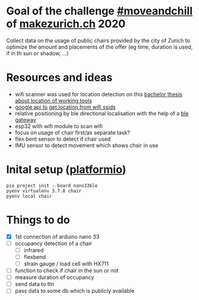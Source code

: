 # Goal of the challenge [#moveandchill](https://makezurich.ch/start/2/) of [makezurich.ch](https://makezurich.ch) 2020
Collect data on the usage of public chairs provided by the city of Zurich to optimize the amount and placements of the offer (eg time, duration is used, if in th sun or shadow, ...)

# Resources and ideas
- wifi scanner was used for location detection on this [bachelor thesis about location of working tools](https://www.fhnw.ch/plattformen/bachelor20/IMVS29/index.html)
- [google api to get location from wifi ssids](https://developers.google.com/maps/documentation/geolocation/overview#wifi_access_point_object)
- relative positioning by ble directional localisation with the help of a [ble gateway](https://thingoo.en.alibaba.com/product/62091463696-233065917/ble_5_1_asset_tracking_bluetooth_gateway_for_AOA_AOE_directional_location.html)
- esp32 with wifi module to scan wifi
- focus on usage of chair first/as separate task?
- flex bent sensor to detect if chair used
- IMU sensor to detect movement which shows chair in use


# Inital setup ([platformio](https://docs.platformio.org/en/latest/core/quickstart.html))
```
pio project init --board nano33ble
pyenv virtualenv 3.7.8 chair
pyenv local chair
```

# Things to do
- [X] 1st connection of arduino nano 33
- [ ] occupancy detection of a chair
  - [ ] infrared
  - [ ] flexbend
  - [ ] strain gauge / load cell with HX711
- [ ] function to check if chair in the sun or not
- [ ] measure duration of occupancy
- [ ] send data to ttn
- [ ] pass data to some db which is publicly available
